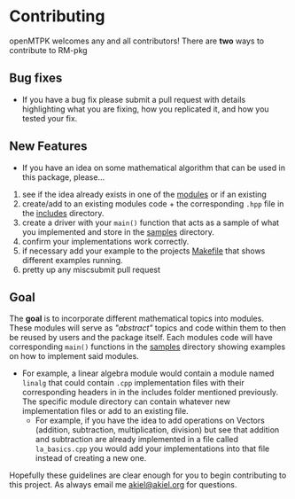 # Contributing

openMTPK welcomes any and all contributors! There are **two** ways to contribute to RM-pkg
## Bug fixes
* If you have a bug fix please submit a pull request with details highlighting what you are fixing, how you 
replicated it, and how you tested your fix. 

## New Features
* If you have an idea on some mathematical algorithm that can be used in this package, please...
1. see if the idea already exists in one of the [modules](https://github.com/akielaries/openMTPK/tree/main/modules) or if an existing 
2. create/add to an existing modules code + the corresponding `.hpp` file in the [includes](https://github.com/akielaries/openMTPK/tree/main/include)
directory.
3. create a driver with your `main()` function that acts as a sample of what you implemented and store in the [samples](https://github.com/akielaries/openMTPK/tree/main/samples)
directory.
4. confirm your implementations work correctly. 
5. if necessary add your example to the projects [Makefile](https://github.com/akielaries/RM-pkg/tree/main/Makefile) that shows 
different examples running. 
6. pretty up any miscsubmit pull request

## Goal
The **goal** is to incorporate different mathematical topics into modules. These modules will serve as 
*"abstract"* topics and code within them to then be reused by users and the package itself. Each modules 
code will have corresponding `main()` functions in the [samples](https://github.com/akielaries/openMTPK/tree/main/samples) 
directory showing examples on how to implement said modules. 


* For example, a linear algebra module would contain a module named `linalg` that could contain `.cpp` implementation files
with their corresponding headers in in the includes folder mentioned previously. The specific module directory can contain whatever
new implementation files or add to an existing file.
  * For example, if you have the idea to add operations on Vectors (addition, subtraction, multiplication, division) but see that 
  addition and subtraction are already implemented in a file called `la_basics.cpp` you would add your implementations into that file
  instead of creating a new one. 

Hopefully these guidelines are clear enough for you to begin contributing to this project. As always email me akiel@akiel.org for questions.
